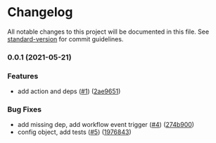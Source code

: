 # Changelog

All notable changes to this project will be documented in this file. See [standard-version](https://github.com/conventional-changelog/standard-version) for commit guidelines.

### 0.0.1 (2021-05-21)


### Features

* add action and deps ([#1](https://github.com/CondeNast/conventional-pull-request/issues/1)) ([2ae9651](https://github.com/CondeNast/conventional-pull-request/commit/2ae9651614d7ddb446207063dfb4b47abdeced61))


### Bug Fixes

* add missing dep, add workflow event trigger ([#4](https://github.com/CondeNast/conventional-pull-request/issues/4)) ([274b900](https://github.com/CondeNast/conventional-pull-request/commit/274b900a42d548f09d45afebdcd2caf346727021))
* config object, add tests ([#5](https://github.com/CondeNast/conventional-pull-request/issues/5)) ([1976843](https://github.com/CondeNast/conventional-pull-request/commit/1976843e827f46e4799ff540e65acc2ce6a4fe61))
